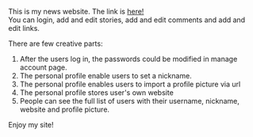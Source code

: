 This is my news website. The link is [here!](http://peterming.net/~peterming/news_website/login.php)  
You can login, add and edit stories, add and edit comments and add and edit links.

There are few creative parts:

1. After the users log in, the passwords could be modified in manage account page.
2. The personal profile enable users to set a nickname.
3. The personal profile enables users to import a profile picture via url
4. The personal profile stores user's own website
5. People can see the full list of users with their username, nickname, website and profile picture.

Enjoy my site!  
